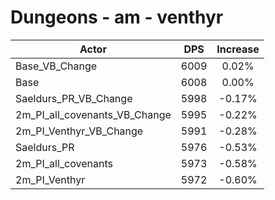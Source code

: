 # Dungeons - am - venthyr
| Actor | DPS | Increase |
|---|:---:|:---:|
|Base_VB_Change|6009|0.02%|
|Base|6008|0.00%|
|Saeldurs_PR_VB_Change|5998|-0.17%|
|2m_PI_all_covenants_VB_Change|5995|-0.22%|
|2m_PI_Venthyr_VB_Change|5991|-0.28%|
|Saeldurs_PR|5976|-0.53%|
|2m_PI_all_covenants|5973|-0.58%|
|2m_PI_Venthyr|5972|-0.60%|

